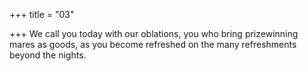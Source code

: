 +++
title = "03"

+++
We call you today with our oblations, you who bring prizewinning mares  as goods,
as you become refreshed on the many refreshments beyond the nights.